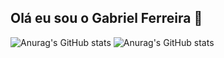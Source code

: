 ## Olá eu sou o Gabriel Ferreira 👋

![Anurag's GitHub stats](https://github-readme-stats.vercel.app/api?username=anuraghazra&theme=merko_icons=true)
![Anurag's GitHub stats](https://github-readme-stats.vercel.app/api?username=anuraghazra&theme=kacho_ga_icons=true)

